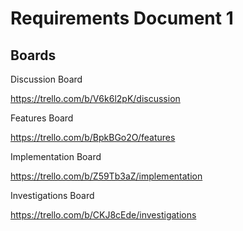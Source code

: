 # Requirements Document 1
## Boards

Discussion Board

https://trello.com/b/V6k6l2pK/discussion

Features Board

https://trello.com/b/BpkBGo2O/features

Implementation Board

https://trello.com/b/Z59Tb3aZ/implementation

Investigations Board

https://trello.com/b/CKJ8cEde/investigations


